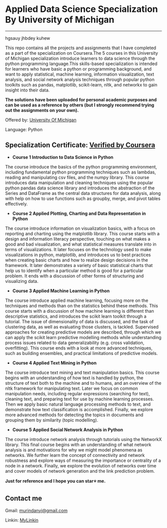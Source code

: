 # Applied Data Science Specialization By University of Michigan
*********************************************************************

hgsauy jhbdey kuhew 

This repo contains all the projects and assignments that I have completed as a part of the specialization on Coursera.The 5 courses in this University of Michigan specialization introduce learners to data science through the python programming language.This skills-based specialization is intended for learners who have basic a python or programming background, and want to apply statistical, machine learning, information visualization, text analysis, and social network analysis techniques through popular python toolkits such as pandas, matplotlib, scikit-learn, nltk, and networkx to gain insight into their data.

**The solutions have been uploaded for personal academic purposes and can be used as a reference by others (but I strongly recommend trying out the assignments on your own).**

Offered by: [University Of Michigan](https://www.coursera.org/specializations/data-science-python)

Language: Python

## Specialization Certificate:  [Verified by Coursera](https://www.coursera.org/account/accomplishments/specialization/6ZWUQK7N9VBG)

- **Course 1 Introduction to Data Science in Python**

The course introduce the basics of the python programming environment, including fundamental python programming techniques such as lambdas, reading and manipulating csv files, and the numpy library. This course introduces data manipulation and cleaning techniques using the popular python pandas data science library and introduces the abstraction of the Series and DataFrame as the central data structures for data analysis, along with help on how to use functions such as groupby, merge, and pivot tables effectively.

- **Course 2 Applied Plotting, Charting and Data Representation in Python**

The course introduce information on visualization basics, with a focus on reporting and charting using the matplotlib library. This course starts with a design and information literacy perspective, touching on what makes a good and bad visualization, and what statistical measures translate into in terms of visualizations. It later focuses on the technology used to make visualizations in python, matplotlib, and introduces us to best practices when creating basic charts and how to realize design decisions in the framework. It later demonstrates a variety of basic statistical charts that help us to identify when a particular method is good for a particular problem. It ends with a discussion of other forms of structuring and visualizing data.

- **Course 3 Applied Machine Learning in Python**

The course introduce applied machine learning, focusing more on the techniques and methods than on the statistics behind these methods. This course starts with a discussion of how machine learning is different than descriptive statistics, and introduces the scikit learn toolkit through a tutorial. The issue of dimensionality of data is discussed, and the task of clustering data, as well as evaluating those clusters, is tackled. Supervised approaches for creating predictive models are described, through which we can apply the scikit learn predictive modelling methods while understanding process issues related to data generalizability (e.g. cross validation, overfitting). This course ends with a look at more advanced techniques, such as building ensembles, and practical limitations of predictive models.

- **Course 4 Applied Text Mining in Python**

The course introduce text mining and text manipulation basics. This course begins with an understanding of how text is handled by python, the structure of text both to the machine and to humans, and an overview of the nltk framework for manipulating text. Later we focus on common manipulation needs, including regular expressions (searching for text), cleaning text, and preparing text for use by machine learning processes. Then we apply basic natural language processing methods to text, and demonstrate how text classification is accomplished. Finally, we explore more advanced methods for detecting the topics in documents and grouping them by similarity (topic modelling).

- **Course 5 Applied Social Network Analysis in Python**

The course introduce network analysis through tutorials using the NetworkX library. This final course begins with an understanding of what network analysis is and motivations for why we might model phenomena as networks. We further learn the concept of connectivity and network robustness and explore ways of measuring the importance or centrality of a node in a network. Finally, we explore the evolution of networks over time and cover models of network generation and the link prediction problem.

**Just for reference and I hope you can star⭐ me.**
  
  ## Contact me
  
  Gmail: murindanyi@gmail.com
  
  Linkin: [MyLinkin](https://www.linkedin.com/in/murindanyi-sudi-aa8793150/)
